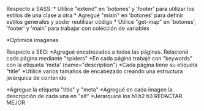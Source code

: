 
Respecto a SASS:
    * Utilice "extend" en 'botones' y 'footer' para utilizar los estilos de una clase a otra
    * Agregué "mixin" en 'botones' para definir estilos generales y poder reutilizar código
    * Utilice "get-map" en 'botones', 'footer' y 'main' para trabajar con colección de variables

*Optimicé imagenes

Respecto a SEO:
    *Agregué encabezados a todas las páginas. Relacioné cada página mediante "spiders"
    *En cada página trabajé con "keywords" con la etiqueta 'meta' (name="description")
    *Cada página tiene su etiqueta "title"
    *Utilicé varios tamaños de encabezado creando una estructura jerárquica de contenido 












*Agregue la etiqueta "title" y "meta"
*Agregué en cada imagen la descripción de cada una en "alt"
*Jerarquicé los h1 h2 h3 REDACTAR MEJOR


